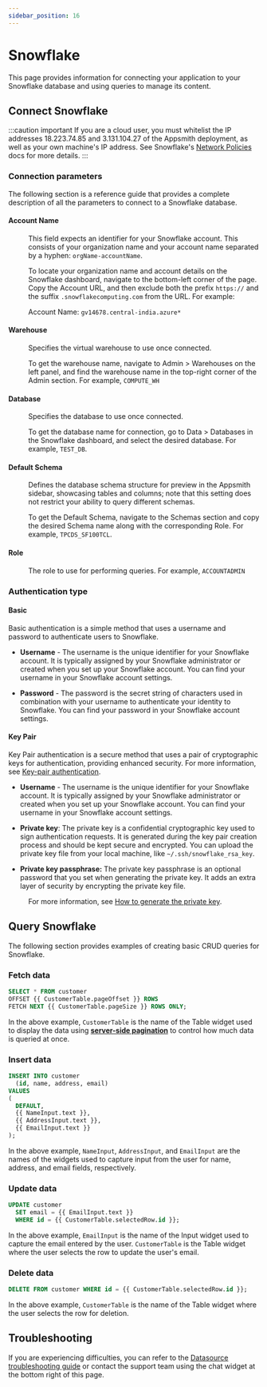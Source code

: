```yaml
---
sidebar_position: 16
---
```

# Snowflake
This page provides information for connecting your application to your Snowflake database and using queries to manage its content.

## Connect Snowflake

:::caution important
If you are a cloud user, you must whitelist the IP addresses 18.223.74.85 and 3.131.104.27 of the Appsmith deployment, as well as your own machine's IP address. See Snowflake's [Network Policies](https://docs.snowflake.com/en/user-guide/network-policies#creating-network-policies) docs for more details.
:::

### Connection parameters

The following section is a reference guide that provides a complete description of all the parameters to connect to a Snowflake database.

<ZoomImage src="/img/snowflake-datasource-config.png" alt="Configuring a Snowflake datasource." caption="Configuring a Snowflake datasource." />

#### Account Name

<dd>

This field expects an identifier for your Snowflake account. This consists of your organization name and your account name separated by a hyphen: <code>orgName-accountName</code>. 

To locate your organization name and account details on the Snowflake dashboard, navigate to the bottom-left corner of the page. Copy the Account URL, and then exclude both the prefix `https://` and the suffix `.snowflakecomputing.com` from the URL. For example: 

Account Name: `gv14678.central-india.azure*`





<ZoomImage src="/img/snow-1.png" alt="Find your account name on the Snowflake dashboard at the bottom-left of the page." caption="Find your account name on the Snowflake dashboard at the bottom-left of the page." />

</dd>

#### Warehouse

<dd>

Specifies the virtual warehouse to use once connected.

To get the warehouse name, navigate to Admin > Warehouses on the left panel, and find the warehouse name in the top-right corner of the Admin section. For example, `COMPUTE_WH`



</dd>

#### Database

<dd>

Specifies the database to use once connected.

To get the database name for connection, go to Data > Databases in the Snowflake dashboard, and select the desired database. For example, `TEST_DB`.

</dd>

#### Default Schema

<dd>

Defines the database schema structure for preview in the Appsmith sidebar, showcasing tables and columns; note that this setting does not restrict your ability to query different schemas.

To get the Default Schema, navigate to the Schemas section and copy the desired Schema name along with the corresponding Role. For example, `TPCDS_SF100TCL`.

</dd>

#### Role

<dd>

The role to use for performing queries. For example, `ACCOUNTADMIN`

</dd>

### Authentication type

#### Basic

Basic authentication is a simple method that uses a username and password to authenticate users to Snowflake.


* **Username** - The username is the unique identifier for your Snowflake account. It is typically assigned by your Snowflake administrator or created when you set up your Snowflake account. You can find your username in your Snowflake account settings. 

* **Password** - The password is the secret string of characters used in combination with your username to authenticate your identity to Snowflake. You can find your password in your Snowflake account settings.


#### Key Pair

Key Pair authentication is a secure method that uses a pair of cryptographic keys for authentication, providing enhanced security. For more information, see [Key-pair authentication](https://docs.snowflake.com/en/user-guide/key-pair-auth).


 * **Username** - The username is the unique identifier for your Snowflake account. It is typically assigned by your Snowflake administrator or created when you set up your Snowflake account. You can find your username in your Snowflake account settings. 

 * **Private key**: The private key is a confidential cryptographic key used to sign authentication requests. It is generated during the key pair creation process and should be kept secure and encrypted. You can upload the private key file from your local machine, like `~/.ssh/snowflake_rsa_key`.

* **Private key passphrase:** The private key passphrase is an optional password that you set when generating the private key. It adds an extra layer of security by encrypting the private key file. 

<dd>

For more information, see [How to generate the private key](https://docs.snowflake.com/en/user-guide/key-pair-auth#generate-the-private-key).

</dd>



## Query Snowflake

The following section provides examples of creating basic CRUD queries for Snowflake.

### Fetch data

```sql
SELECT * FROM customer
OFFSET {{ CustomerTable.pageOffset }} ROWS
FETCH NEXT {{ CustomerTable.pageSize }} ROWS ONLY;
```

In the above example, `CustomerTable` is the name of the Table widget used to display the data using [**server-side pagination**](/build-apps/how-to-guides/Server-side-pagination-in-table) to control how much data is queried at once.

### Insert data

```sql
INSERT INTO customer
  (id, name, address, email)
VALUES
(
  DEFAULT,
  {{ NameInput.text }},
  {{ AddressInput.text }},
  {{ EmailInput.text }}
);
```

In the above example, `NameInput`, `AddressInput`, and `EmailInput` are the names of the widgets used to capture input from the user for name, address, and email fields, respectively.

### Update data

```sql
UPDATE customer
  SET email = {{ EmailInput.text }}
  WHERE id = {{ CustomerTable.selectedRow.id }};
```

In the above example, `EmailInput` is the name of the Input widget used to capture the email entered by the user. `CustomerTable` is the Table widget where the user selects the row to update the user's email.

### Delete data

```sql
DELETE FROM customer WHERE id = {{ CustomerTable.selectedRow.id }};
```

In the above example, `CustomerTable` is the name of the Table widget where the user selects the row for deletion.

## Troubleshooting

If you are experiencing difficulties, you can refer to the [Datasource troubleshooting guide](/help-and-support/troubleshooting-guide/action-errors/datasource-errors) or contact the support team using the chat widget at the bottom right of this page.